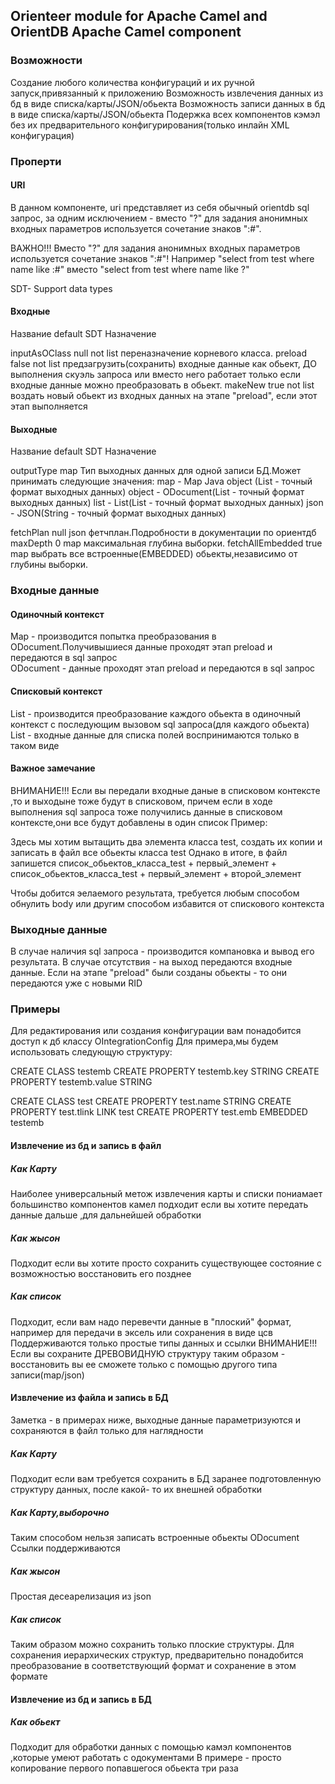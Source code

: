 ## Orienteer module for Apache Camel and OrientDB Apache Camel component

### Возможности
Создание любого количества конфигураций и их ручной запуск,привязанный к приложению
Возможность извлечения данных из бд в виде списка/карты/JSON/обьекта
Возможность записи данных в бд в виде списка/карты/JSON/обьекта
Подержка всех компонентов кэмэл без их предварительного конфигурирования(только инлайн XML конфигурация)

### Проперти

#### URI

В данном компоненте, uri представляет из себя обычный orientdb sql запрос, за одним исключением - 
вместо "?" для задания анонимных входных параметров используется сочетание знаков ":#".

ВАЖНО!!!
Вместо "?" для задания анонимных входных параметров используется сочетание знаков ":#"!
Например "select from test where name like :#" вместо "select from test where name like ?" 


SDT- Support data types 

#### Входные


Название			default		SDT    		Назначение												

inputAsOClass		null		not list	переназначение корневого класса.
preload 			false		not list	предзагрузить(сохранить) входные данные как обьект, ДО выполнения скуэль запроса или вместо него
											работает только если входные данные можно преобразовать в обьект.
makeNew 			true		not list	воздать новый обьект из входных данных на этапе "preload", если этот этап выполняется

#### Выходные

Название			default		SDT    		Назначение												

outputType			map						Тип выходных данных для одной записи БД.Может принимать следующие значения:
											map 	- Map Java object (List<Map> - точный формат выходных данных)
											object 	- ODocument(List<ODocument> - точный формат выходных данных)
											list	- List(List<List> - точный формат выходных данных)
											json	- JSON(String - точный формат выходных данных)

fetchPlan			null		json		фетчплан.Подробности в документации по ориентдб
maxDepth			0			map			максимальная глубина выборки.
fetchAllEmbedded	true		map			выбрать все встроенные(EMBEDDED) обьекты,независимо от глубины выборки.

### Входные данные 

#### Одиночный контекст 
Map 		- производится попытка преобразования в ODocument.Получивышиеся данные проходят этап preload и передаются в sql запрос  
ODocument 	- данные проходят этап preload и передаются в sql запрос  

#### Списковый контекст

List<Object>	- производится преобразование каждого обьекта в одиночный контекст с последующим вызовом sql запроса(для каждого обьекта)
List<List>		- входные данные для списка полей воспринимаются только в таком виде	

#### Важное замечание
ВНИМАНИЕ!!!
Если вы передали входные даные в списковом контексте ,то и выходыне тоже будут в списковом,
причем если в ходе выполнения sql запроса тоже получились данные в списковом контексте,они все будут добавлены в один список
Пример:  

<from uri="orientdb://select from test limit 2?outputType=object"/>
<to uri="orientdb://select from test?preload=true&amp;makeNew=true&amp;outputType=map"/>
<to uri="dataformat:json:marshal?prettyPrint=true"/>
<to uri="file://test/?fileName=dbCopyPast.txt"/>

Здесь мы хотим вытащить два элемента класса test, создать их копии и записать в файл все обьекты класса test
Однако в итоге, в файл запишется список_обьектов_класса_test + первый_элемент + список_обьектов_класса_test + первый_элемент + второй_элемент   

Чтобы добится эелаемого результата, требуется любым способом обнулить body или другим способом избавится от спискового контекста

### Выходные данные

В случае наличия sql запроса - производится компановка и вывод его результата.
В случае отсутствия - на выход передаются входные данные.
Если на этапе "preload" были созданы обьекты - то они передаются уже с новыми RID

### Примеры

Для редактирования или создания конфигурации вам понадобится доступ к дб классу OIntegrationConfig
Для примера,мы будем использовать следующую структуру:

CREATE CLASS testemb
CREATE PROPERTY testemb.key STRING
CREATE PROPERTY testemb.value STRING

CREATE CLASS test
CREATE PROPERTY test.name STRING
CREATE PROPERTY test.tlink LINK test
CREATE PROPERTY test.emb EMBEDDED testemb

#### Извлечение из бд и запись в файл
##### Как Карту
Наиболее универсальный метож извлечения
карты и списки пониамает большинство компонентов камел
подходит если вы хотите передать данные дальше ,для дальнейшей обработки 

 	
<?xml version="1.0" encoding="UTF-8"?>
<routes xmlns="http://camel.apache.org/schema/spring">
<route id="otientdbtest">
<from uri="orientdb://select from test?outputType=map&amp;fetchAllEmbedded=true&amp;maxDepth=0"/>
<to uri="dataformat:json:marshal?prettyPrint=false"/>
<to uri="file://test/?fileName=dbMap.txt"/>
</route>
</routes>
 
##### Как жысон
Подходит если вы хотите просто сохранить существующее состояние с возможностью восстановить его позднее

<?xml version="1.0" encoding="UTF-8"?>
<routes xmlns="http://camel.apache.org/schema/spring">
<route id="otientdbtest">
<from uri="orientdb://select from test?outputType=json&amp;fetchPlan=*:1"/>
<to uri="file://test/?fileName=dbJson.txt"/>
</route>
</routes>

##### Как список
Подходит, если вам надо перевечти данные в "плоский" формат, например для передачи в эксель или сохранения в виде цсв
Поддерживаются только простые типы данных и ссылки
ВНИМАНИЕ!!! Если вы сохраните ДРЕВОВИДНУЮ структуру таким образом - восстановить вы ее сможете только с помощью другого типа записи(map/json)

<?xml version="1.0" encoding="UTF-8"?>
<routes xmlns="http://camel.apache.org/schema/spring">
<route id="otientdbtest">
<from uri="orientdb://select name,tlink,emb.key,emb.value from test?outputType=list"/>
<to uri="dataformat:csv:marshal"/>
<to uri="file://test/?fileName=dbList.txt"/>
</route>
</routes>


#### Извлечение из файла и запись в БД

Заметка - в примерах ниже, выходные данные параметризуются и сохраняются в файл только для наглядности

##### Как Карту

Подходит если вам требуется сохранить в БД заранее подготовленную структуру данных,
 после какой- то их внешней обработки

<?xml version="1.0" encoding="UTF-8"?>
<routes xmlns="http://camel.apache.org/schema/spring">
<route id="otientdbtest">
<from uri="file://test/?fileName=dbMap.txt&amp;noop=true"/>
<to uri="dataformat:json:unmarshal"/>
<to uri="orientdb://?preload=true&amp;makeNew=false&amp;outputType=map"/>
<to uri="dataformat:json:marshal?prettyPrint=true"/>
<to uri="file://test/?fileName=dbMapR.txt"/>
</route>
</routes>

##### Как Карту,выборочно
Таким способом нельзя записать встроенные обьекты ODоcument
Ссылки поддерживаются


<?xml version="1.0" encoding="UTF-8"?>
<routes xmlns="http://camel.apache.org/schema/spring">
<route id="otientdbtest">
<from uri="file://test/?fileName=dbMap.txt&amp;noop=true"/>
<to uri="dataformat:json:unmarshal"/>
<to uri="orientdb://insert into test set name=:name,tlink=:tlink?preload=false&amp;makeNew=false&amp;outputType=map"/>
<to uri="dataformat:json:marshal?prettyPrint=true"/>
<to uri="file://test/?fileName=dbMapR.txt"/>
</route>
</routes>


##### Как жысон
Простая десеарелизация из json

<?xml version="1.0" encoding="UTF-8"?>
<routes xmlns="http://camel.apache.org/schema/spring">
<route id="otientdbtest">
<from uri="file://test/?fileName=dbJson.txt&amp;noop=true"/>
<convertBodyTo type="java.lang.String"/>
<to uri="orientdb://?preload=true&amp;makeNew=false&amp;outputType=map"/>
<to uri="dataformat:json:marshal?prettyPrint=true"/>
<to uri="file://test/?fileName=dbJsonR.txt"/>
</route>
</routes>


##### Как список
Таким образом можно сохранить только плоские структуры.
Для сохранения иерархических структур, предварительно понадобится преобразование в соответствующий формат и сохранение в этом формате 

<?xml version="1.0" encoding="UTF-8"?>
<routes xmlns="http://camel.apache.org/schema/spring">
<route id="otientdbtest">
<from uri="file://test/?fileName=dbList.txt&amp;noop=true"/>
<to uri="dataformat:csv:unmarshal"/>
<to uri="orientdb://insert into test(name,еlink) values (:#,:#)?outputType=map"/>
<to uri="dataformat:json-gson:marshal?prettyPrint=true"/>
<to uri="file://test/?fileName=dbListR.txt"/>
</route>
</routes>
 
#### Извлечение из бд и запись в БД
##### Как обьект 
Подходит для обработки данных с помощью камэл компонентов ,которые умеют работать с одокументами
В примере - просто копирование первого попавшегося обьекта три раза

	
<?xml version="1.0" encoding="UTF-8"?>
<routes xmlns="http://camel.apache.org/schema/spring">
<route id="otientdbtest">
<from uri="orientdb://select from test limit 1?outputType=object"/>
<to uri="orientdb://?preload=true&amp;makeNew=true&amp;outputType=object"/>
<to uri="orientdb://?preload=true&amp;makeNew=true&amp;outputType=object"/>
<to uri="orientdb://?preload=true&amp;makeNew=true&amp;outputType=map"/>
<to uri="dataformat:json:marshal?prettyPrint=true"/>
<to uri="file://test/?fileName=dbCopyPast.txt"/>
</route>
</routes>
 